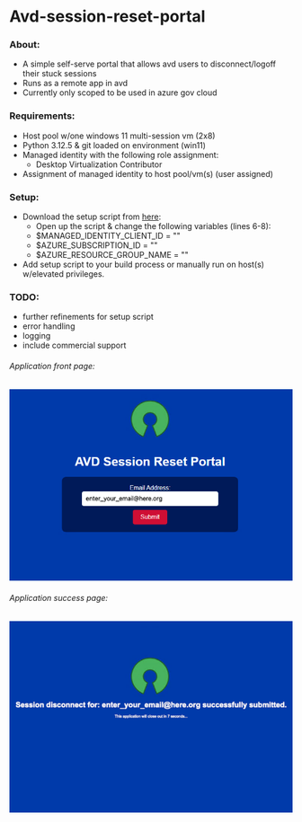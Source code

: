 # Avd-session-reset-portal


### About:
* A simple self-serve portal that allows avd users to disconnect/logoff their stuck sessions <br>
* Runs as a remote app in avd <br>
* Currently only scoped to be used in azure gov cloud <br>

### Requirements:
* Host pool w/one windows 11 multi-session vm (2x8)
* Python 3.12.5 & git loaded on environment (win11)
* Managed identity with the following role assignment:
    * Desktop Virtualization Contributor
* Assignment of managed identity to host pool/vm(s) (user assigned)

### Setup:
* Download the setup script from [here](https://raw.githubusercontent.com/trespodnas/avd-session-reset-portal/refs/heads/main/setup/setup.ps1): 
  * Open up the script & change the following variables (lines 6-8):
  * $MANAGED_IDENTITY_CLIENT_ID = ""
  * $AZURE_SUBSCRIPTION_ID = ""
  * $AZURE_RESOURCE_GROUP_NAME = ""
* Add setup script to your build process or manually run on host(s) w/elevated privileges.


### TODO:
* further refinements for setup script
* error handling
* logging
* include commercial support


###### Application front page:
![AVD-session-reset-portal-main-page](setup/images/AVD-reset-portal-main-page.png)

###### Application success page:
![AVD-session-reset-portal-success-page](setup/images/AVD-session-reset-portal-success-page.png)


